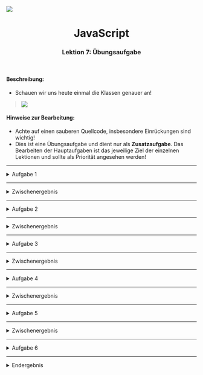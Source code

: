 ![](https://us-central1-progress-markdown.cloudfunctions.net/progress/78)
<h1 align="center">JavaScript</h1>
<h3 align="center">Lektion 7: Übungsaufgabe</h3>
<br>

#### Beschreibung:

- Schauen wir uns heute einmal die Klassen genauer an!
>![](img/meme-uebung6.png)
#### Hinweise zur Bearbeitung:

- Achte auf einen sauberen Quellcode, insbesondere Einrückungen sind wichtig!
- Dies ist eine Übungsaufgabe und dient nur als **Zusatzaufgabe**. Das Bearbeiten der
  Hauptaufgaben ist das jeweilige Ziel der einzelnen Lektionen und sollte als Priorität angesehen werden!

---

<details>
<summary>Aufgabe 1</summary>

1) Klasse selber schreiben mit Attributen
2) Klasse selber schreiben mit Attributen und Funktionen
3) Selber eine Funktion und ein Attribut aufrufen
4) Konstrukter selber schreiben
5) Neues Objekt mit Konstruktor erstellen
6) Ober und Unterklasse schreiben, wobei vererbt wird

</details>

___

<details>
<summary>Zwischenergebnis</summary>

Das Ganze sollte ungefähr so in deiner Konsole aussehen. Stresse dich nicht, wenn es nicht GENAU so bei dir aussieht. Wichtig
ist nur, dass der Satz "Diese Funktion kenne ich bereits!" ausgegeben wird. Ignoriere auch alles, was unterhalb von Aufgabe 2 steht.
Dazu kommen wir, wenn wir die anderen Aufgaben bearbeiten!
>![](img/uebung6-1.png)

</details>

---

<details>
<summary>Aufgabe 2</summary>

Mittlerweile weisst du, wie man eine Funktion schreibt! Wichtige Teile dieser sind die Parameter und die Argumente. In dieser
Aufgabe konzentrieren wir uns zunaechst auf die Parameter. Schreibe eine Funktion mit dem Namen `sagHallo`. Diese soll den
Parameter `name` haben. In die geschweiften Klammern der Funktion sollst du folgende Zeile schreiben: `console.debug("Hallo " + name)`.
Diese Funktion hilft uns, den Parameter auch in der Konsole auszugeben.

</details>

___

<details>
<summary>Zwischenergebnis</summary>

Das Ganze sollte ungefähr so in deiner Konsole aussehen. Stresse dich nicht, wenn es nicht GENAU so bei dir aussieht. Wichtig
ist, dass das Argument `Peter` zusammen mit `Hallo` ausgegeben wird. Ignoriere auch alles, was unterhalb von Aufgabe 3
steht. Dazu kommen wir, wenn wir die anderen Aufgaben bearbeiten!
>![](img/uebung6-2.png)

</details>

---

<details>
<summary>Aufgabe 3</summary>

Eben hatten wir den Parameter, jetzt gehen wir über zu dem Argument! Die gegebene Funktion ist fast genau die gleiche, wie
du sie eben schon einmal geschrieben hattest. Nun musst du die Funktion `sagBye` aufrufen und einen `Namen als Argument` benutzen.
Du kannst dir aussuchen, welchen Namen du nutzt. Im Lösungsbeispiel haben wir einfach erneut Peter genutzt.

</details>

___

<details>
<summary>Zwischenergebnis</summary>

Das Ganze sollte ungefähr so in deiner Konsole aussehen. Stresse dich nicht, wenn es nicht GENAU so bei dir aussieht. Wichtig
ist, dass das von dir gewaehlte Argument zusammen mit `Hallo` ausgegeben wird. Ignoriere auch alles, was unterhalb von Aufgabe 4
steht. Dazu kommen wir, wenn wir die anderen Aufgaben bearbeiten!
>![](img/uebung6-3.png)

</details>

---

<details>
<summary>Aufgabe 4</summary>

Nun sollst du eine vollständige Funktion mit Parameter und Argument selbst schreiben. Schreibe eine Funktion mit dem Namen
`willkommenZurueck`, welche als Parameter `name` haben soll. Benutze in dieser Funktion wieder die `console.debug` Funktion,
welche zuerst den Text `Da bist du ja wieder` ausgeben soll gefolgt von dem Argument, welches du beim Aufruf der Funktion
eingibst. Rufe nun die Funktion `willkommenZurueck` auf mit einem Argument deiner Wahl. Das Argument sollte ein Name sein.
In der Zwischenloesung haben wir beispielhaft wieder Peter benutzt.


</details>

___

<details>
<summary>Zwischenergebnis</summary>

`bc`

Das Ganze sollte ungefähr so in deiner Konsole aussehen. Stresse dich nicht, wenn es nicht GENAU so bei dir aussieht. Wichtig
ist nur, dass der Satz "Da bist du ja wieder" gefolgt von deinem gewaehlten Argument ausgegeben wird. Ignoriere auch alles,
was unterhalb von Aufgabe 5 steht. Dazu kommen wir, wenn wir die anderen Aufgaben bearbeiten!
>![](img/uebung6-4.png)

</details>

---

<details>
<summary>Aufgabe 5</summary>

Bevor wir nun zu der letzten Aufgabe, der Rekursion, kommen, solltest du vorher noch einmal einen eigenen return geschrieben
haben. Schreibe in dem vorgegebenen Code einen `return`, welcher `a*b` zurueckgeben soll.

</details>

___

<details>
<summary>Zwischenergebnis</summary>

Das Ganze sollte ungefähr so in deiner Konsole aussehen. Stresse dich nicht, wenn es nicht GENAU so bei dir aussieht. Wichtig
ist, dass die Zahl 15 ausgegeben wird. Ignoriere auch alles, was unterhalb von Aufgabe 6
steht. Dazu kommen wir, wenn wir die anderen Aufgaben bearbeiten!
>![](img/uebung6-5.png)

</details>

---

<details>
<summary>Aufgabe 6</summary>

Nun kommen wir zu der Rekursion. **Als Erinnerung:** Rekursion bedeutet, dass die Funktion sich selbst beliebig oft aufruft.
Schreibe eine rekursive Funktion namens `fakulteat` mit einem Parameter `a`, welche die Fakultaet einer bestimmten Zahl ausgibt.
Vergiss hierbei nicht, die Abbruchbedingung zu schreiben und passend zu waehlen! Ansonsten landest du in einer Endlosschleife.  
**Hinweis:** Eine Fakultaet (geschrieben mit !) ist eine Zahl, die in steigender Reihenfolge multipliziert wird. Sprich
3! ist 1 mal 2 mal 3. 4! ist 1 mal 2 mal 3 mal. 5! ist 1 mal 2 mal 3 mal 4 mal 5. Hier nochmal ein Bild zur veranschaulichung:
>![](img/uebung6-7.png)

</details>

___

<details>
<summary>Endergebnis</summary>
In dieser Uebung hast du deine ersten Funktionen geschrieben! Falls dir diese noch schwerfallen, dann keine Sorge. Das Konzept 
der Funktionen wird dir durch uebung immer leichter fallen. Natuerlich kannst du auch, die Tutoren um Hilfe bitten!
Die Lösungen für Aufgaben 1 bis 5 sind jeweils in den Zwischenergebnissen, allerdings bekommst du hier nochmal alles auf
einen Blick. Am Ende sollte es bei dir ungefähr so aussehen:

> Aufgabe 1:![](img/uebung6-1.png)
> Aufgabe 2:![](img/uebung6-2.png)  
> Aufgabe 3:![](img/uebung6-3.png)
> Aufgabe 4:![](img/uebung6-4.png)  
> Aufgabe 5:![](img/uebung6-5.png)  
> Aufgabe 6:![](img/uebung6-6.png)

</details>